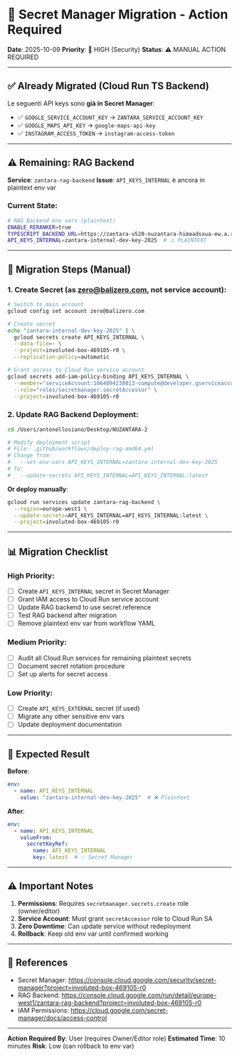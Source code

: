 # 🔐 Secret Manager Migration - Action Required

**Date**: 2025-10-09
**Priority**: 🔴 HIGH (Security)
**Status**: ⚠️ MANUAL ACTION REQUIRED

---

## ✅ Already Migrated (Cloud Run TS Backend)

Le seguenti API keys sono **già in Secret Manager**:
- ✅ `GOOGLE_SERVICE_ACCOUNT_KEY` → `ZANTARA_SERVICE_ACCOUNT_KEY`
- ✅ `GOOGLE_MAPS_API_KEY` → `google-maps-api-key`
- ✅ `INSTAGRAM_ACCESS_TOKEN` → `instagram-access-token`

---

## ⚠️ Remaining: RAG Backend

**Service**: `zantara-rag-backend`
**Issue**: `API_KEYS_INTERNAL` è ancora in plaintext env var

### Current State:
```bash
# RAG Backend env vars (plaintext)
ENABLE_RERANKER=true
TYPESCRIPT_BACKEND_URL=https://zantara-v520-nuzantara-himaadsxua-ew.a.run.app
API_KEYS_INTERNAL=zantara-internal-dev-key-2025  # ⚠️ PLAINTEXT
```

---

## 🔧 Migration Steps (Manual)

### **1. Create Secret** (as zero@balizero.com, not service account):

```bash
# Switch to main account
gcloud config set account zero@balizero.com

# Create secret
echo "zantara-internal-dev-key-2025" | \
  gcloud secrets create API_KEYS_INTERNAL \
  --data-file=- \
  --project=involuted-box-469105-r0 \
  --replication-policy=automatic

# Grant access to Cloud Run service account
gcloud secrets add-iam-policy-binding API_KEYS_INTERNAL \
  --member="serviceAccount:1064094238013-compute@developer.gserviceaccount.com" \
  --role="roles/secretmanager.secretAccessor" \
  --project=involuted-box-469105-r0
```

### **2. Update RAG Backend Deployment**:

```bash
cd /Users/antonellosiano/Desktop/NUZANTARA-2

# Modify deployment script
# File: .github/workflows/deploy-rag-amd64.yml
# Change from:
#   --set-env-vars API_KEYS_INTERNAL=zantara-internal-dev-key-2025
# To:
#   --update-secrets API_KEYS_INTERNAL=API_KEYS_INTERNAL:latest
```

**Or deploy manually**:
```bash
gcloud run services update zantara-rag-backend \
  --region=europe-west1 \
  --update-secrets=API_KEYS_INTERNAL=API_KEYS_INTERNAL:latest \
  --project=involuted-box-469105-r0
```

---

## 📊 Migration Checklist

### **High Priority**:
- [ ] Create `API_KEYS_INTERNAL` secret in Secret Manager
- [ ] Grant IAM access to Cloud Run service account
- [ ] Update RAG backend to use secret reference
- [ ] Test RAG backend after migration
- [ ] Remove plaintext env var from workflow YAML

### **Medium Priority**:
- [ ] Audit all Cloud Run services for remaining plaintext secrets
- [ ] Document secret rotation procedure
- [ ] Set up alerts for secret access

### **Low Priority**:
- [ ] Create `API_KEYS_EXTERNAL` secret (if used)
- [ ] Migrate any other sensitive env vars
- [ ] Update deployment documentation

---

## 🎯 Expected Result

**Before**:
```yaml
env:
  - name: API_KEYS_INTERNAL
    value: "zantara-internal-dev-key-2025"  # ❌ Plaintext
```

**After**:
```yaml
env:
  - name: API_KEYS_INTERNAL
    valueFrom:
      secretKeyRef:
        name: API_KEYS_INTERNAL
        key: latest  # ✅ Secret Manager
```

---

## ⚠️ Important Notes

1. **Permissions**: Requires `secretmanager.secrets.create` role (owner/editor)
2. **Service Account**: Must grant `secretAccessor` role to Cloud Run SA
3. **Zero Downtime**: Can update service without redeployment
4. **Rollback**: Keep old env var until confirmed working

---

## 🔗 References

- Secret Manager: https://console.cloud.google.com/security/secret-manager?project=involuted-box-469105-r0
- RAG Backend: https://console.cloud.google.com/run/detail/europe-west1/zantara-rag-backend?project=involuted-box-469105-r0
- IAM Permissions: https://cloud.google.com/secret-manager/docs/access-control

---

**Action Required By**: User (requires Owner/Editor role)
**Estimated Time**: 10 minutes
**Risk**: Low (can rollback to env var)
